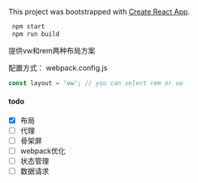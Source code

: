 This project was bootstrapped with [Create React App](https://github.com/facebook/create-react-app).

```sh
 npm start
 npm run build
```

提供vw和rem两种布局方案

配置方式：
webpack.config.js

```js
const layout = 'vw'; // you can select rem or vw
```

#### todo
- [X] 布局
- [ ] 代理
- [ ] 骨架屏
- [ ] webpack优化
- [ ] 状态管理
- [ ] 数据请求